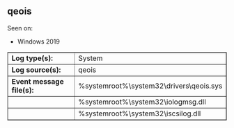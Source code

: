 ## qeois

Seen on:
* Windows 2019

<table border="1" class="docutils">
  <tbody>
    <tr>
      <td><b>Log type(s):</b></td>
      <td>System</td>
    </tr>
    <tr>
      <td><b>Log source(s):</b></td>
      <td>qeois</td>
    </tr>
    <tr>
      <td><b>Event message file(s):</b></td>
      <td>%systemroot%\system32\drivers\qeois.sys</td>
    </tr>
    <tr>
      <td>&nbsp;</td>
      <td>%systemroot%\system32\iologmsg.dll</td>
    </tr>
    <tr>
      <td>&nbsp;</td>
      <td>%systemroot%\system32\iscsilog.dll</td>
    </tr>
  </tbody>
</table>

&nbsp;

